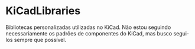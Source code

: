 # KiCadLibraries

Bibliotecas personalizadas utilizadas no KiCad. Não estou seguindo necessariamente os padrões de componentes do KiCad, mas busco segui-los sempre que possível.
